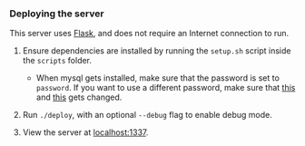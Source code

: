 ### Deploying the server

This server uses [Flask](http://flask.pocoo.org/), and does not require an Internet connection to run.

1. Ensure dependencies are installed by running the `setup.sh` script inside the `scripts` folder.
	* When mysql gets installed, make sure that the password is set to `password`. If you want to use a different password,
make sure that [this](https://github.com/csherling/StuyPulseStrategy/blob/flask-app/server/app.py#L10) and
[this](https://github.com/csherling/StuyPulseStrategy/blob/flask-app/server/scripts/setup.sh#L3) gets changed.

2. Run `./deploy`, with an optional `--debug` flag to enable debug mode.

3. View the server at [localhost:1337](http://localhost:1337).
